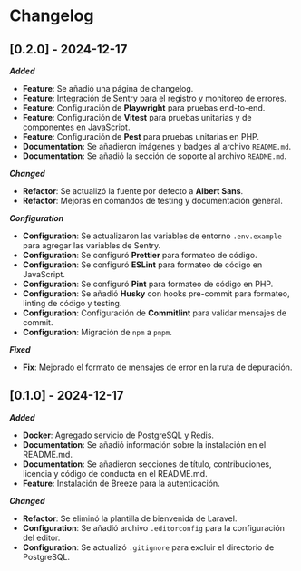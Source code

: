 # Changelog

## [0.2.0] - 2024-12-17

**_Added_**

- **Feature**: Se añadió una página de changelog.
- **Feature**: Integración de Sentry para el registro y monitoreo de errores.
- **Feature**: Configuración de **Playwright** para pruebas end-to-end.
- **Feature**: Configuración de **Vitest** para pruebas unitarias y de componentes en JavaScript.
- **Feature**: Configuración de **Pest** para pruebas unitarias en PHP.
- **Documentation**: Se añadieron imágenes y badges al archivo `README.md`.
- **Documentation**: Se añadió la sección de soporte al archivo `README.md`.

**_Changed_**

- **Refactor**: Se actualizó la fuente por defecto a **Albert Sans**.
- **Refactor**: Mejoras en comandos de testing y documentación general.

**_Configuration_**

- **Configuration**: Se actualizaron las variables de entorno `.env.example` para agregar las variables de Sentry.
- **Configuration**: Se configuró **Prettier** para formateo de código.
- **Configuration**: Se configuró **ESLint** para formateo de código en JavaScript.
- **Configuration**: Se configuró **Pint** para formateo de código en PHP.
- **Configuration**: Se añadió **Husky** con hooks pre-commit para formateo, linting de código y testing.
- **Configuration**: Configuración de **Commitlint** para validar mensajes de commit.
- **Configuration**: Migración de `npm` a `pnpm`.

**_Fixed_**

- **Fix**: Mejorado el formato de mensajes de error en la ruta de depuración.

## [0.1.0] - 2024-12-17

**_Added_**

- **Docker**: Agregado servicio de PostgreSQL y Redis.
- **Documentation**: Se añadió información sobre la instalación en el README.md.
- **Documentation**: Se añadieron secciones de título, contribuciones, licencia y código de conducta en el README.md.
- **Feature**: Instalación de Breeze para la autenticación.

**_Changed_**

- **Refactor**: Se eliminó la plantilla de bienvenida de Laravel.
- **Configuration**: Se añadió archivo `.editorconfig` para la configuración del editor.
- **Configuration**: Se actualizó `.gitignore` para excluir el directorio de PostgreSQL.
